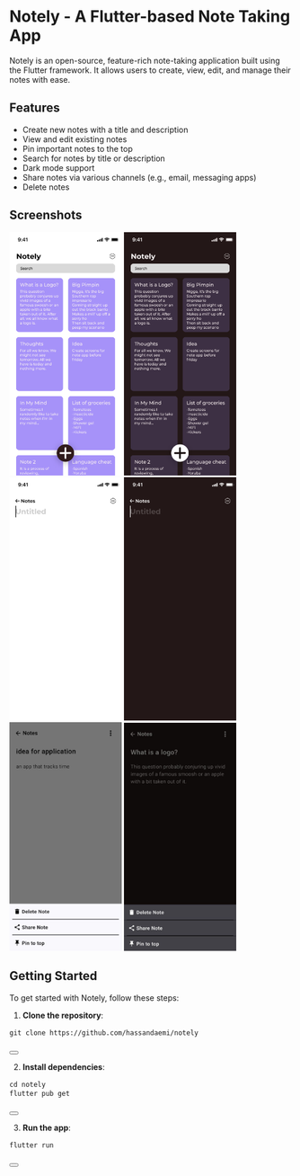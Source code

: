# Notely - A Flutter-based Note Taking App

Notely is an open-source, feature-rich note-taking application built using the Flutter framework. It allows users to create, view, edit, and manage their notes with ease.

## Features

- Create new notes with a title and description
- View and edit existing notes
- Pin important notes to the top
- Search for notes by title or description
- Dark mode support
- Share notes via various channels (e.g., email, messaging apps)
- Delete notes

## Screenshots

<img src="assets/images/p1.png" width="200"> <img src="assets/images/p2.png" width="200"> <img src="assets/images/p3.png" width="200"> <img src="assets/images/p4.png" width="200"> <img src="assets/images/p5.jpg" width="200"> <img src="assets/images/p6.jpg" width="200">

## Getting Started

To get started with Notely, follow these steps:

1. **Clone the repository**:
<div class="code-with-copy">
  <pre><code>git clone https://github.com/hassandaemi/notely</code></pre>
  <button class="copy-button" data-clipboard-text="git clone https://github.com/hassandaemi/notely"></button>
</div>

2. **Install dependencies**:
<div class="code-with-copy">
  <pre><code>cd notely
flutter pub get
</code></pre><button class="copy-button" data-clipboard-text="cd notely
flutter pub get"></button></div>

3. **Run the app**:
<div class="code-with-copy">
  <pre><code>flutter run</code></pre>
  <button class="copy-button" data-clipboard-text="flutter run"></button>
</div>